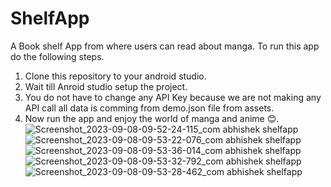 # ShelfApp
A Book shelf App from where users can read about manga.
To run this app do the following steps.
1. Clone this repository to your android studio.
2. Wait till Anroid studio setup the project.
3. You do not have to change any API Key because we are not making any API call all data is comming from demo.json file from assets.
4. Now run the app and enjoy the world of manga and anime 😊.
![Screenshot_2023-09-08-09-52-24-115_com abhishek shelfapp](https://github.com/Abhisheksolanki19/ShelfApp/assets/52146654/ceabf54d-8c5f-4063-8762-f55274ee858f)
![Screenshot_2023-09-08-09-53-22-076_com abhishek shelfapp](https://github.com/Abhisheksolanki19/ShelfApp/assets/52146654/c4a15d97-6793-41a4-b99a-80235041cfd8)
![Screenshot_2023-09-08-09-53-36-014_com abhishek shelfapp](https://github.com/Abhisheksolanki19/ShelfApp/assets/52146654/0b51ddb9-0d3d-4dff-9dd8-b096741e7344)
![Screenshot_2023-09-08-09-53-32-792_com abhishek shelfapp](https://github.com/Abhisheksolanki19/ShelfApp/assets/52146654/e034d148-ff7a-4ed1-a3cb-0d4b8212c80d)
![Screenshot_2023-09-08-09-53-28-462_com abhishek shelfapp](https://github.com/Abhisheksolanki19/ShelfApp/assets/52146654/3f9969f6-7ecf-4622-9a19-9f63b1f49e83)
